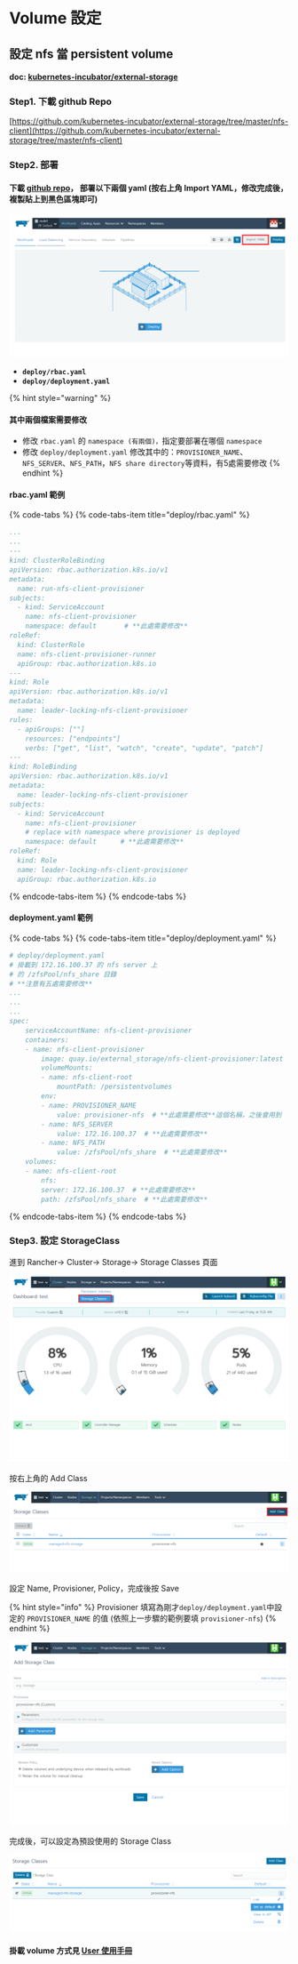 # Volume 設定

## 設定 nfs 當 persistent volume

#### doc: [kubernetes-incubator/external-storage](https://github.com/kubernetes-incubator/external-storage/tree/master/nfs-client)

### Step1. 下載 github Repo

[https://github.com/kubernetes-incubator/external-storage/tree/master/nfs-client](https://github.com/kubernetes-incubator/external-storage/tree/master/nfs-client)

### Step2. 部署

#### 下載 [github repo](https://github.com/kubernetes-incubator/external-storage/tree/master/nfs-client)， 部署以下兩個 yaml \(按右上角 Import YAML，修改完成後，複製貼上到黑色區塊即可\)

![](.gitbook/assets/image%20%283%29.png)

* **`deploy/rbac.yaml`**
* **`deploy/deployment.yaml`** 

{% hint style="warning" %}
#### 其中兩個檔案需要修改

* 修改 `rbac.yaml` 的 `namespace (有兩個)，`指定要部署在哪個 `namespace`
* 修改 `deploy/deployment.yaml` 修改其中的：`PROVISIONER_NAME`、`NFS_SERVER`、`NFS_PATH`，`NFS share directory`等資料，有5處需要修改
{% endhint %}

#### rbac.yaml 範例

{% code-tabs %}
{% code-tabs-item title="deploy/rbac.yaml" %}
```yaml
...
...
---
kind: ClusterRoleBinding
apiVersion: rbac.authorization.k8s.io/v1
metadata:
  name: run-nfs-client-provisioner
subjects:
  - kind: ServiceAccount
    name: nfs-client-provisioner
    namespace: default       # **此處需要修改**
roleRef:
  kind: ClusterRole
  name: nfs-client-provisioner-runner
  apiGroup: rbac.authorization.k8s.io
---
kind: Role
apiVersion: rbac.authorization.k8s.io/v1
metadata:
  name: leader-locking-nfs-client-provisioner
rules:
  - apiGroups: [""]
    resources: ["endpoints"]
    verbs: ["get", "list", "watch", "create", "update", "patch"]
---
kind: RoleBinding
apiVersion: rbac.authorization.k8s.io/v1
metadata:
  name: leader-locking-nfs-client-provisioner
subjects:
  - kind: ServiceAccount
    name: nfs-client-provisioner
    # replace with namespace where provisioner is deployed
    namespace: default      # **此處需要修改**
roleRef:
  kind: Role
  name: leader-locking-nfs-client-provisioner
  apiGroup: rbac.authorization.k8s.io
```
{% endcode-tabs-item %}
{% endcode-tabs %}

#### deployment.yaml 範例

{% code-tabs %}
{% code-tabs-item title="deploy/deployment.yaml" %}
```yaml
# deploy/deployment.yaml
# 掛載到 172.16.100.37 的 nfs server 上
# 的 /zfsPool/nfs_share 目錄
# **注意有五處需要修改**
...
...
...
spec:
    serviceAccountName: nfs-client-provisioner
    containers:
    - name: nfs-client-provisioner
        image: quay.io/external_storage/nfs-client-provisioner:latest
        volumeMounts:
        - name: nfs-client-root
            mountPath: /persistentvolumes
        env:
        - name: PROVISIONER_NAME
            value: provisioner-nfs  # **此處需要修改**這個名稱，之後會用到
        - name: NFS_SERVER
            value: 172.16.100.37  # **此處需要修改**
        - name: NFS_PATH
            value: /zfsPool/nfs_share  # **此處需要修改**
    volumes:
    - name: nfs-client-root
        nfs:
        server: 172.16.100.37  # **此處需要修改**
        path: /zfsPool/nfs_share  # **此處需要修改**
```
{% endcode-tabs-item %}
{% endcode-tabs %}

### Step3. 設定 StorageClass

進到 Rancher-&gt; Cluster-&gt; Storage-&gt; Storage Classes 頁面

![](.gitbook/assets/3.PNG)

按右上角的 Add Class

![](.gitbook/assets/4%20%281%29.PNG)

設定 Name, Provisioner, Policy，完成後按 Save

{% hint style="info" %}
Provisioner 填寫為剛才`deploy/deployment.yaml`中設定的 `PROVISIONER_NAME` 的值 \(依照上一步驟的範例要填 `provisioner-nfs`\)
{% endhint %}

![](.gitbook/assets/5%20%281%29.PNG)

完成後，可以設定為預設使用的 Storage Class

![](.gitbook/assets/6%20%281%29.PNG)

#### 掛載 volume 方式見 [User 使用手冊](https://zi-shane.gitbook.io/rancher-user/bu-shu-ding#volume-she-ding)



